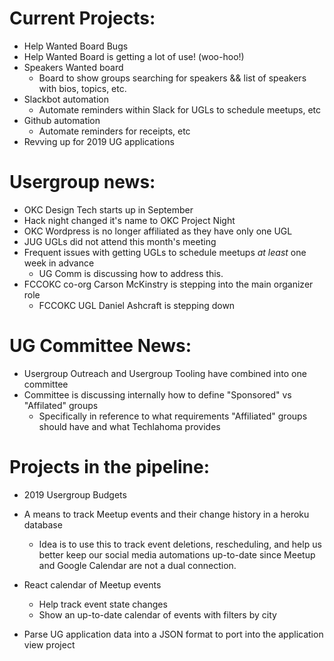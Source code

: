 # Current Projects:  

- Help Wanted Board Bugs  
- Help Wanted Board is getting a lot of use! (woo-hoo!)  
- Speakers Wanted board  
  - Board to show groups searching for speakers && list of speakers with bios, topics, etc.  
- Slackbot automation  
  - Automate reminders within Slack for UGLs to schedule meetups, etc  
- Github automation
  - Automate reminders for receipts, etc  
- Revving up for 2019 UG applications

# Usergroup news:  

- OKC Design Tech starts up in September  
- Hack night changed it's name to OKC Project Night  
- OKC Wordpress is no longer affiliated as they have only one UGL  
- JUG UGLs did not attend this month's meeting  
- Frequent issues with getting UGLs to schedule meetups _at least_ one week in advance  
  - UG Comm is discussing how to address this.  
- FCCOKC co-org Carson McKinstry is stepping into the main organizer role
  - FCCOKC UGL Daniel Ashcraft is stepping down

# UG Committee News:  

- Usergroup Outreach and Usergroup Tooling have combined into one committee  
- Committee is discussing internally how to define "Sponsored" vs "Affilated" groups  
  - Specifically in reference to what requirements "Affiliated" groups should have and what Techlahoma provides  

# Projects in the pipeline:  
  
- 2019 Usergroup Budgets  

- A means to track Meetup events and their change history in a heroku database 
  - Idea is to use this to track event deletions, rescheduling, and help us better keep our social media automations up-to-date since Meetup and Google Calendar are not a dual connection.  

- React calendar of Meetup events  
  - Help track event state changes  
  - Show an up-to-date calendar of events with filters by city  

- Parse UG application data into a JSON format to port into the application view project
